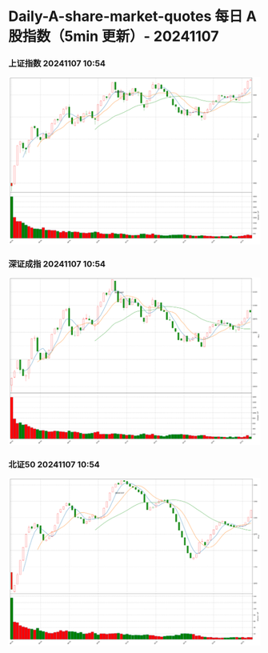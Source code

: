 
# Daily-A-share-market-quotes 每日 A 股指数（5min 更新）- 20241107

### 上证指数 20241107 10:54
![](./fig/2024/11/20241107-sh000001.png)

### 深证成指 20241107 10:54
![](./fig/2024/11/20241107-sz399001.png)

### 北证50 20241107 10:54
![](./fig/2024/11/20241107-bj899050.png)
